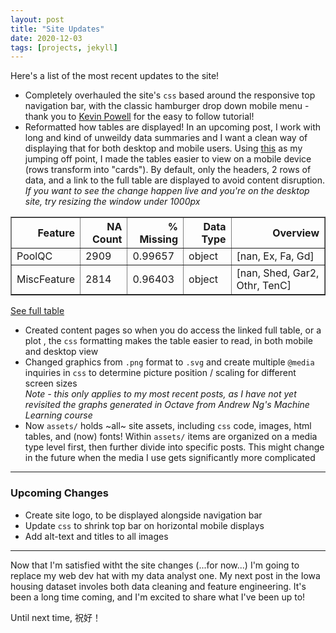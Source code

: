 ```yaml
---
layout: post
title: "Site Updates"
date: 2020-12-03
tags: [projects, jekyll]
---
```


Here's a list of the most recent updates to the site!
<ul>
  <li>Completely overhauled the site's <code>css</code> based around the responsive top navigation bar, with the classic hamburger drop down mobile menu - thank you to <a href="https://www.youtube.com/watch?v=8QKOaTYvYUA">Kevin Powell</a> for the easy to follow tutorial!</li>
  <li>Reformatted how tables are displayed! In an upcoming post, I work with long and kind of unweildy data summaries and I want a clean way of displaying that for both desktop and mobile users. Using <a href="https://css-tricks.com/responsive-data-tables/">this</a> as my jumping off point, I made the tables easier to view on a mobile device (rows transform into "cards"). By default, only the headers, 2 rows of data, and a link to the full table are displayed to avoid content disruption.
    <br><i>If you want to see the change happen live and you're on the desktop site, try resizing the window under 1000px</i></li>
</ul>

<table border="1" class="dataframe">
  <thead>
    <tr style="text-align: right;">
      <th class='text'>Feature</th>
      <th class='numeric'>NA Count</th>
      <th class='numeric'>% Missing</th>
      <th class='text'>Data Type</th>
      <th class='text'>Overview</th>
    </tr>
  </thead>
  <tbody>
    <tr>
      <td data-title='Feature' class='text'>PoolQC</td>
      <td data-title='NA Count' class='numeric'>2909</td>
      <td data-title='% Missing' class='numeric'>0.99657</td>
      <td data-title='Data Type' class='text'>object</td>
      <td data-title='Overview' class='text'>[nan, Ex, Fa, Gd]</td>
    </tr>
    <tr>
      <td data-title='Feature' class='text'>MiscFeature</td>
      <td data-title='NA Count' class='numeric'>2814</td>
      <td data-title='% Missing' class='numeric'>0.96403</td>
      <td data-title='Data Type' class='text'>object</td>
      <td data-title='Overview' class='text'>[nan, Shed, Gar2, Othr, TenC]</td>
    </tr>
  </tbody>
</table>

<a class='read-more-link' href='/assets/missing-values-summary.html'> See full table </a>

<ul>
  <li>Created content pages so when you do access the linked full table, or a plot , the <code>css</code> formatting makes the table easier to read, in both mobile and desktop view</li>
  <li>Changed graphics from <code>.png</code> format to <code>.svg</code> and create multiple <code>@media</code> inquiries in <code>css</code> to determine picture position / scaling for different screen sizes
    <br><i>Note - this only applies to my most recent posts, as I have not yet revisited the graphs generated in Octave from Andrew Ng's Machine Learning course</i></li>
  <li>Now <code>assets/</code> holds ~all~ site assets, including <code>css</code> code, images, html tables, and (now) fonts! Within <code>assets/</code> items are organized on a media type level first, then further divide into specific posts. This might change in the future when the media I use gets significantly more complicated</li>
</ul>

___

<h3>Upcoming Changes</h3>
<ul>
  <li>Create site logo, to be displayed alongside navigation bar</li>
  <li>Update <code>css</code> to shrink top bar on horizontal mobile displays</li>
  <li>Add alt-text and titles to all images</li>
</ul>

___

Now that I'm satisfied witht the site changes (...for now...) I'm going to replace my web dev hat with my data analyst one. My next post in the Iowa housing dataset involes both data cleaning and feature engineering. It's been a long time coming, and I'm excited to share what I've been up to! 

Until next time, 祝好！